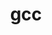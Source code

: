 ---
title: "gcc"
layout: cache
categories: [package, develop]
meta: {"compilers": ["gcc@11.4.0"], "num_specs": 7, "num_specs_by_stack": {"root": 7, "tutorial": 7}, "oss": ["ubuntu22.04"], "platforms": ["linux"], "stacks": ["root", "tutorial"], "targets": ["x86_64_v3"], "versions": ["12.4.0"]}
spec_details: [{"compiler": "gcc@11.4.0", "hash": "44z6gtlkirudrxgblbf6ccdjvk5ptxt6", "os": "ubuntu22.04", "platform": "linux", "size": "-", "stacks": ["root", "tutorial"], "target": "x86_64_v3", "variants": ["~binutils", "+bootstrap", "build_system=autotools", "build_type=RelWithDebInfo", "~graphite", "languages:='c,c++,fortran'", "~mold", "~nvptx", "~piclibs", "~profiled", "~strip"], "versions": ["12.4.0"]}, {"compiler": "gcc@11.4.0", "hash": "cu4su3j3ciflocozxyb67kyhsgdkk5cg", "os": "ubuntu22.04", "platform": "linux", "size": "-", "stacks": ["root", "tutorial"], "target": "x86_64_v3", "variants": ["~binutils", "+bootstrap", "build_system=autotools", "build_type=RelWithDebInfo", "~graphite", "languages:='c,c++,fortran'", "~mold", "~nvptx", "~piclibs", "~profiled", "~strip"], "versions": ["12.4.0"]}, {"compiler": "gcc@11.4.0", "hash": "mtjk4xnqn3b2tariysjqwcue7by5a2l3", "os": "ubuntu22.04", "platform": "linux", "size": "-", "stacks": ["root", "tutorial"], "target": "x86_64_v3", "variants": ["~binutils", "+bootstrap", "build_system=autotools", "build_type=RelWithDebInfo", "~graphite", "languages:='c,c++,fortran'", "~mold", "~nvptx", "~piclibs", "~profiled", "~strip"], "versions": ["12.4.0"]}, {"compiler": "gcc@11.4.0", "hash": "pf7xziq2fswxgdnwudpyaoe4qelte2cy", "os": "ubuntu22.04", "platform": "linux", "size": "-", "stacks": ["root", "tutorial"], "target": "x86_64_v3", "variants": ["~binutils", "+bootstrap", "build_system=autotools", "build_type=RelWithDebInfo", "~graphite", "languages:='c,c++,fortran'", "~mold", "~nvptx", "~piclibs", "~profiled", "~strip"], "versions": ["12.4.0"]}, {"compiler": "gcc@11.4.0", "hash": "qgbw76zc4j34gnn3phhoyvdhuufprq44", "os": "ubuntu22.04", "platform": "linux", "size": "-", "stacks": ["root", "tutorial"], "target": "x86_64_v3", "variants": ["~binutils", "+bootstrap", "build_system=autotools", "build_type=RelWithDebInfo", "~graphite", "languages:='c,c++,fortran'", "~mold", "~nvptx", "~piclibs", "~profiled", "~strip"], "versions": ["12.4.0"]}, {"compiler": "gcc@11.4.0", "hash": "t6qaj2ar2avv7ctdtwar2ouwlmsxvq4j", "os": "ubuntu22.04", "platform": "linux", "size": "-", "stacks": ["root", "tutorial"], "target": "x86_64_v3", "variants": ["~binutils", "+bootstrap", "build_system=autotools", "build_type=RelWithDebInfo", "~graphite", "languages:='c,c++,fortran'", "~mold", "~nvptx", "~piclibs", "~profiled", "~strip"], "versions": ["12.4.0"]}, {"compiler": "gcc@11.4.0", "hash": "xap4bhlzjqso4uvgjd4ab3gfy2cd2yya", "os": "ubuntu22.04", "platform": "linux", "size": "-", "stacks": ["root", "tutorial"], "target": "x86_64_v3", "variants": ["~binutils", "+bootstrap", "build_system=autotools", "build_type=RelWithDebInfo", "~graphite", "languages:='c,c++,fortran'", "~mold", "~nvptx", "~piclibs", "~profiled", "~strip"], "versions": ["12.4.0"]}]
---